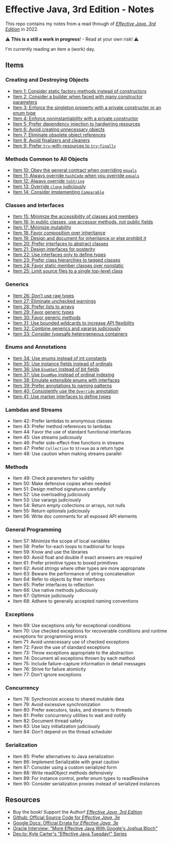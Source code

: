 # Effective Java, 3rd Edition - Notes

This repo contains my notes from a read through of [_Effective Java, 3rd Edition_](https://www.pearson.com/us/higher-education/program/Bloch-Effective-Java-3rd-Edition/PGM1763855.html?) in 2022.

:warning: **This is a still a work in progress**! - Read at your own risk! :warning:

I'm currently reading an item a (work) day.

## Items

### Creating and Destroying Objects

- [Item 1: Consider static factory methods instead of constructors](items/item-01-consider-static-factory-methods-instead-of-constructors.md)
- [Item 2: Consider a builder when faced with many constructor parameters](items/item-02-consider-a-builder-when-faced-with-many-constructors.md)
- [Item 3: Enforce the singleton property with a private constructor or an enum type](items/item-03-enforce-the-singleton-property-with-a-private-constructor-or-an-enum-type.md)
- [Item 4: Enforce noninstantiability with a private constructor](items/item-04-enforce-non-instantiability-with-a-private-constructor.md)
- [Item 5: Prefer dependency injection to hardwiring resources](items/item-05-prefer-depdendency-injection-to-hardwiring-resources.md)
- [Item 6: Avoid creating unnecessary objects](items/item-06-avoid-creating-unnecessary-objects.md)
- [Item 7: Eliminate obsolete object references](items/item-07-eliminate-obsolete-object-references.md)
- [Item 8: Avoid finalizers and cleaners](items/item-08-avoid-finalizers-and-cleaners.md)
- [Item 9: Prefer `try`-with-resources to `try`-`finally`](items/item-09-prefer-try-with-resources-to-try-finally.md)

### Methods Common to All Objects

- [Item 10: Obey the general contract when overriding `equals`](items/item-10-obey-the-general-contract-when-overriding-equals.md)
- [Item 11: Always override `hashCode` when you override `equals`](items/item-11-always-override-hashcode-when-you-override-equals.md)
- [Item 12: Always override `toString`](items/item-12-always-override-tostring.md)
- [Item 13: Override `clone` judiciously](items/item-13-override-clone-judiciously.md)
- [Item 14: Consider implementing `Comparable`](items/item-14-consider-implementing-comparable.md)

### Classes and Interfaces

- [Item 15: Minimize the accessibility of classes and members](items/item-15-minimize-the-accessibility-of-classes-and-members.md)
- [Item 16: In public classes, use accessor methods, not public fields](items/item-16-in-public-classes-use-accessor-methods-not-public-fields.md)
- [Item 17: Minimize mutability](items/item-17-minimize-mutability.md)
- [Item 18: Favor composition over inheritance](items/item-18-favor-composition-over-inheritance.md)
- [Item 19: Design and document for inheritance or else prohibit it](items/item-19-design-and-document-for-inheritance-or-else-prohibit-it.md)
- [Item 20: Prefer interfaces to abstract classes](items/item-20-prefer-interfaces-to-abstract-classes.md)
- [Item 21: Design interfaces for posterity](items/item-21-design-interfaces-for-posterity.md)
- [Item 22: Use interfaces only to define types](items/item-22-use-interfaces-only-to-define-types.md)
- [Item 23: Prefer class hierarchies to tagged classes](items/item-23-prefer-class-hierarchies-to-tagged-classes.md)
- [Item 24: Favor static member classes over nonstatic](items/item-24-favor-static-member-classes-over-nonstatic.md)
- [Item 25: Limit source files to a single top-level class](items/item-25-limit-source-files-to-a-single-top-level-class.md)

### Generics

- [Item 26: Don’t use raw types](items/item-26-dont-use-raw-types.md)
- [Item 27: Eliminate unchecked warnings](items/item-27-eliminate-unchecked-warnings.md)
- [Item 28: Prefer lists to arrays](items/item-28-prefer-lists-to-arrays.md)
- [Item 29: Favor generic types](items/item-29-favor-generic-types.md)
- [Item 30: Favor generic methods](items/item-30-favor-generic-methods.md)
- [Item 31: Use bounded wildcards to increase API flexibility](items/item-31-use-bounded-wildcards-to-increase-api-flexibility.md)
- [Item 32: Combine generics and varargs judiciously](items/item-32-combine-generics-and-varargs-judiciously.md)
- [Item 33: Consider typesafe heterogeneous containers](items/item-33-consider-typesafe-heterogeneous-containers.md)

### Enums and Annotations

- [Item 34: Use enums instead of int constants](items/item-34-use-enums-instead-of-constants.md)
- [Item 35: Use instance fields instead of ordinals](items/item-35-use-instance-fields-instead-of-ordinals.md)
- [Item 36: Use `EnumSet` instead of bit fields](items/item-36-use-enumset-instead-of-bit-fields.md)
- [Item 37: Use `EnumMap` instead of ordinal indexing](items/item-37-use-enummap-instead-of-ordinal-indexing.md)
- [Item 38: Emulate extensible enums with interfaces](items/item-38-emulate-extensible-enums-with-interfaces.md)
- [Item 39: Prefer annotations to naming patterns](items/item-39-prefer-annotations-to-naming-patterns.md)
- [Item 40: Consistently use the `Override` annotation](items/item-40-consistently-use-the-override-annotation.md)
- [Item 41: Use marker interfaces to define types](items/item-41-use-marker-interfaces-to-define-types.md)

### Lambdas and Streams

- Item 42: Prefer lambdas to anonymous classes
- Item 43: Prefer method references to lambdas
- Item 44: Favor the use of standard functional interfaces
- Item 45: Use streams judiciously
- Item 46: Prefer side-effect-free functions in streams
- Item 47: Prefer `Collection` to `Stream` as a return type
- Item 48: Use caution when making streams parallel

### Methods

- Item 49: Check parameters for validity
- Item 50: Make defensive copies when needed
- Item 51: Design method signatures carefully
- Item 52: Use overloading judiciously
- Item 53: Use varargs judiciously
- Item 54: Return empty collections or arrays, not nulls
- Item 55: Return optionals judiciously
- Item 56: Write doc comments for all exposed API elements

### General Programming

- Item 57: Minimize the scope of local variables
- Item 58: Prefer for-each loops to traditional for loops
- Item 59: Know and use the libraries
- Item 60: Avoid float and double if exact answers are required
- Item 61: Prefer primitive types to boxed primitives
- Item 62: Avoid strings where other types are more appropriate
- Item 63: Beware the performance of string concatenation
- Item 64: Refer to objects by their interfaces
- Item 65: Prefer interfaces to reflection
- Item 66: Use native methods judiciously
- Item 67: Optimize judiciously
- Item 68: Adhere to generally accepted naming conventions

### Exceptions

- Item 69: Use exceptions only for exceptional conditions
- Item 70: Use checked exceptions for recoverable conditions and runtime exceptions for programming errors
- Item 71: Avoid unnecessary use of checked exceptions
- Item 72: Favor the use of standard exceptions
- Item 73: Throw exceptions appropriate to the abstraction
- Item 74: Document all exceptions thrown by each method
- Item 75: Include failure-capture information in detail messages
- Item 76: Strive for failure atomicity
- Item 77: Don’t ignore exceptions

### Concurrency

- Item 78: Synchronize access to shared mutable data
- Item 79: Avoid excessive synchronization
- Item 80: Prefer executors, tasks, and streams to threads
- Item 81: Prefer concurrency utilities to wait and notify
- Item 82: Document thread safety
- Item 83: Use lazy initialization judiciously
- Item 84: Don’t depend on the thread scheduler

### Serialization

- Item 85: Prefer alternatives to Java serialization
- Item 86: Implement Serializable with great caution
- Item 87: Consider using a custom serialized form
- Item 88: Write readObject methods defensively
- Item 89: For instance control, prefer enum types to readResolve
- Item 90: Consider serialization proxies instead of serialized instances

## Resources

- Buy the book! Support the Author! [_Effective Java, 3rd Edition_](https://www.pearson.com/us/higher-education/program/Bloch-Effective-Java-3rd-Edition/PGM1763855.html?)
- [Github: Official Source Code for _Effective Java, 3e_](https://github.com/jbloch/effective-java-3e-source-code)
- [Google Docs: Official Errata for _Effective Java, 3e_](https://docs.google.com/document/d/1mAeEgQu4H4ADxa03k7YaVDjIP5vJBvjVIjg3DIvoc8E/edit)
- [Oracle Interview: "More Effective Java With Google's Joshua Bloch"](https://www.oracle.com/technical-resources/articles/javase/bloch-effective-08-qa.html)
- [Dev.to: Kyle Carter's "Effective Java Tuesday!" Series](https://dev.to/kylec32/effective-java-tuesday-let-s-consider-static-factory-methods-170p)
